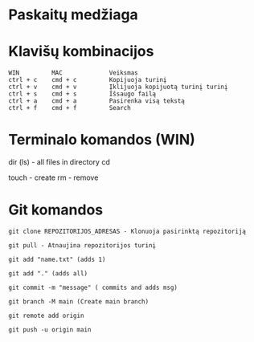 # Paskaitų medžiaga

# Klavišų kombinacijos

    WIN         MAC             Veiksmas
    ctrl + c    cmd + c         Kopijuoja turinį
    ctrl + v    cmd + v         Įklijuoja kopijuotą turinį turinį
    ctrl + s    cmd + s         Išsaugo failą
    ctrl + a    cmd + a         Pasirenka visą tekstą
    ctrl + f    cmd + f         Search

# Terminalo komandos (WIN)

dir (ls) - all files in directory
cd 


touch - create
rm - remove 
# Git komandos

    git clone REPOZITORIJOS_ADRESAS - Klonuoja pasirinktą repozitoriją

    git pull - Atnaujina repozitorijos turinį

    git add "name.txt" (adds 1)

    git add "." (adds all)

    git commit -m "message" ( commits and adds msg)

    git branch -M main (Create main branch)

    git remote add origin 

    git push -u origin main
